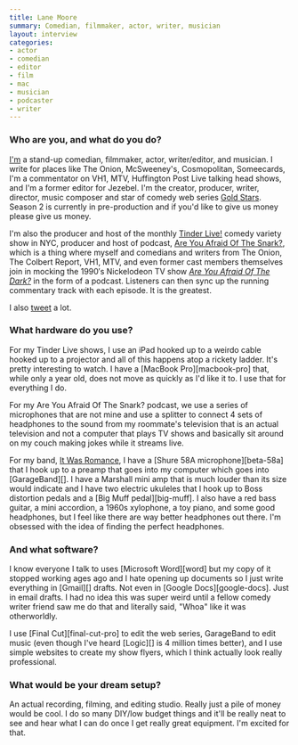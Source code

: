 ```yaml
---
title: Lane Moore
summary: Comedian, filmmaker, actor, writer, musician
layout: interview
categories:
- actor
- comedian
- editor
- film
- mac
- musician
- podcaster
- writer
---
```


### Who are you, and what do you do?

[I'm](http://www.lanemoore.org/ "Lane's website.") a stand-up comedian, filmmaker, actor, writer/editor, and musician. I write for places like The Onion, McSweeney's, Cosmopolitan, Someecards, I'm a commentator on VH1, MTV, Huffington Post Live talking head shows, and I'm a former editor for Jezebel. I'm the creator, producer, writer, director, music composer and star of comedy web series [Gold Stars](https://www.youtube.com/user/GoldStarsSeries/videos "Lane's comedy web series on YouTube."). Season 2 is currently in pre-production and if you'd like to give us money please give us money.

I'm also the producer and host of the monthly [Tinder Live!](http://www.lanemoore.org/tinder-live/ "Lane's comedy show.") comedy variety show in NYC, producer and host of podcast, [Are You Afraid Of The Snark?](https://www.facebook.com/AreYouAfraidOfTheSnark "The Facebook page for Lane's podcast."), which is a thing where myself and comedians and writers from The Onion, The Colbert Report, VH1, MTV, and even former cast members themselves join in mocking the 1990′s Nickelodeon TV show [*Are You Afraid Of The Dark?*](https://en.wikipedia.org/wiki/Are_You_Afraid_of_the_Dark%3F "The Wikipedia entry for 'Are You Afraid Of The Dark?'.") in the form of a podcast. Listeners can then sync up the running commentary track with each episode. It is the greatest. 

I also [tweet](https://twitter.com/hellolanemoore "Lane's Twitter account.") a lot.

### What hardware do you use?

For my Tinder Live shows, I use an iPad hooked up to a weirdo cable hooked up to a projector and all of this happens atop a rickety ladder. It's pretty interesting to watch. I have a [MacBook Pro][macbook-pro] that, while only a year old, does not move as quickly as I'd like it to. I use that for everything I do.

For my Are You Afraid Of The Snark? podcast, we use a series of microphones that are not mine and use a splitter to connect 4 sets of headphones to the sound from my roommate's television that is an actual television and not a computer that plays TV shows and basically sit around on my couch making jokes while it streams live.

For my band, [It Was Romance](https://www.facebook.com/itwasromance "The Facebook page for Lane's band."), I have a [Shure 58A microphone][beta-58a] that I hook up to a preamp that goes into my computer which goes into [GarageBand][]. I have a Marshall mini amp that is much louder than its size would indicate and I have two electric ukuleles that I hook up to Boss distortion pedals and a [Big Muff pedal][big-muff]. I also have a red bass guitar, a mini accordion, a 1960s xylophone, a toy piano, and some good headphones, but I feel like there are way better headphones out there. I'm obsessed with the idea of finding the perfect headphones. 

### And what software?

I know everyone I talk to uses [Microsoft Word][word] but my copy of it stopped working ages ago and I hate opening up documents so I just write everything in [Gmail][] drafts. Not even in [Google Docs][google-docs]. Just in email drafts. I had no idea this was super weird until a fellow comedy writer friend saw me do that and literally said, "Whoa" like it was otherworldly.

I use [Final Cut][final-cut-pro] to edit the web series, GarageBand to edit music (even though I've heard [Logic][] is 4 million times better), and I use simple websites to create my show flyers, which I think actually look really professional.

### What would be your dream setup?

An actual recording, filming, and editing studio. Really just a pile of money would be cool. I do so many DIY/low budget things and it'll be really neat to see and hear what I can do once I get really great equipment. I'm excited for that.